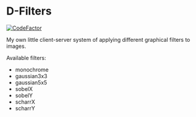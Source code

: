 # D-Filters
[![CodeFactor](https://www.codefactor.io/repository/github/dmiitriyjarosh/d-filters/badge/master)](https://www.codefactor.io/repository/github/dmiitriyjarosh/d-filters/overview/master)

My own little client-server system of applying different graphical filters to images.

Available filters:
- monochrome
- gaussian3x3
- gaussian5x5
- sobelX
- sobelY
- scharrX
- scharrY
